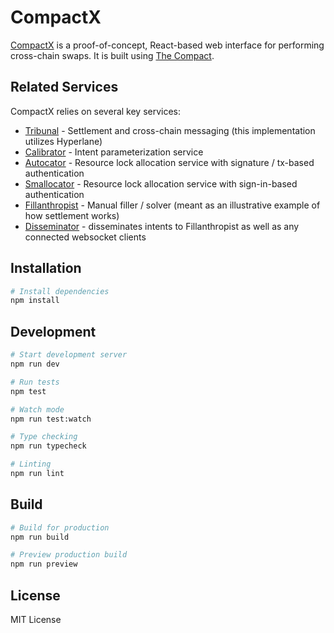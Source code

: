 # CompactX

[CompactX](https://compactx.org/) is a proof-of-concept, React-based web interface for performing cross-chain swaps. It is built using [The Compact](https://github.com/Uniswap/the-compact).

## Related Services

CompactX relies on several key services:

- [Tribunal](https://github.com/Uniswap/Tribunal) - Settlement and cross-chain messaging (this implementation utilizes Hyperlane)
- [Calibrator](https://github.com/Uniswap/Calibrator) - Intent parameterization service
- [Autocator](https://autocator.org) - Resource lock allocation service with signature / tx-based authentication
- [Smallocator](https://github.com/Uniswap/Smallocator) - Resource lock allocation service with sign-in-based authentication
- [Fillanthropist](https://github.com/Uniswap/Fillanthropist) - Manual filler / solver (meant as an illustrative example of how settlement works)
- [Disseminator](https://github.com/Uniswap/disseminator) - disseminates intents to Fillanthropist as well as any connected websocket clients

## Installation

```bash
# Install dependencies
npm install
```

## Development

```bash
# Start development server
npm run dev

# Run tests
npm test

# Watch mode
npm run test:watch

# Type checking
npm run typecheck

# Linting
npm run lint
```

## Build

```bash
# Build for production
npm run build

# Preview production build
npm run preview
```

## License

MIT License
